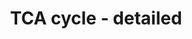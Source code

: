 ---
annotations:
- id: PW:0000026
  parent: classic metabolic pathway
  type: Pathway Ontology
  value: citric acid cycle pathway
authors:
- J.Heckman
- MaintBot
- Khanspers
- Egonw
- Ddigles
- Eweitz
description: ''
last-edited: 2021-05-20
organisms:
- Saccharomyces cerevisiae
redirect_from:
- /index.php/Pathway:WP296
- /instance/WP296
revision: null
schema-jsonld:
- '@context': https://schema.org/
  '@id': https://wikipathways.github.io/pathways/WP296.html
  '@type': Dataset
  creator:
    '@type': Organization
    name: WikiPathways
  description: ''
  keywords:
  - 2-oxoglutarate
  - ADP
  - ATP
  - CO2
  - Coenzyme A
  - Dihydrolipoamide transsuccinylase
  - H+
  - H2O
  - HCO3-
  - NAD
  - NADH
  - acetyl-CoA
  - aconitase
  - aconitate hydratase
  - alpha-ketoglutarate dehydrogenase
  - cis-aconitrate
  - citrate
  - citrate synthase 1
  - citrate synthase 2
  - citrate synthase 3
  - cytoplasmic malate dehydrogenase
  - dihydrolipoyl-oxo-glut-e2
  - fumarate
  - fumarate hydratase
  - isocitrate
  - isocitrate dehydrogenase 1
  - isocitrate dehydrogenase 2
  - malate
  - malate dehydrogenase
  - mitochondrial malate dehydrogenase
  - oxaloacetic acid
  - phosphate
  - pyruvate
  - pyruvate carboxylase 1
  - pyruvate carboxylase 2
  - succinate
  - succinate dehydrogenase 1
  - succinate dehydrogenase 2
  - succinate dehydrogenase 3
  - succinate dehydrogenase 4
  - succinyl-CoA
  - succinyl-CoA ligase 1
  - succinyl-CoA ligase 2
  - succinyl-lipoate
  - ubiquinol (30)
  - ubiquinone (30)
  license: CC0
  name: TCA cycle - detailed
seo: CreativeWork
title: TCA cycle - detailed
wpid: WP296
---